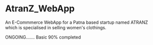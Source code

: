 # AtranZ_WebApp

An E-Commmerce WebApp for a Patna based startup named ATRANZ which is specialised in selling women's clothings.

ONGOING....... Basic 90% completed
